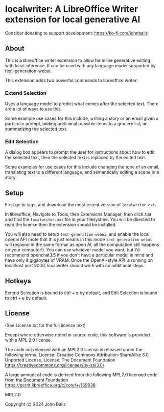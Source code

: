 # localwriter: A LibreOffice Writer extension for local generative AI

Consider donating to support development: https://ko-fi.com/johnbalis


## About
This is a libreoffice writer extension to allow for inline generative editing with local inference. It can be used with any language model supported by text-generation-webui. 

This extension adds two powerful commands to libreoffice writer:

### Extend Selection
Uses a language model to predict what comes after the selected text. There are a lot of ways to use this.

Some example use cases for this include, writing a story or an email given a particular prompt, adding additional possible items to a grocery list, or summarizing the selected text. 

### Edit Selection
A dialog box appears to prompt the user for instructions about how to edit the selected text, then the selected text is replaced by the edited text. 

Some examples for use cases for this include changing the tone of an email, translating text to a different language, and semantically editing a scene in a story. 

## Setup

First go to tags, and download the most recent version of `localwriter.oxt`. 

In libreoffice, Navigate to Tools, then Extensions Manager, then click `Add` and find the `localwriter.oxt` file in your filesystme. You will be directed to read the license then the extension should be installed.

You will also need to setup `text-generation-webui`, and enable the local openai API (note that this just means in this mode `text-generation-webui` will respond in the same format as open AI, all the computation still happens on your computer!). You can use whatever model you want, but I'd recommend openchat3.5 if you don't have a particular model in mind and have only 8 gigabytes of VRAM. Once the OpenAI-style API is running on localhost port 5000, localwriter should work with no additional steps. 

## Hotkeys

Extend Selection is bound to ctrl + q by default, and Edit Selection is bound to ctrl + e by default. 

## License 

(See License.txt for the full license text)

Except where otherwise noted in source code, this software is provided with a MPL 2.0 license.

The code not released with an MPL2.0 license is released under the following terms.
License: Creative Commons Attribution-ShareAlike 3.0 Unported License,
License: The Document Foundation  https://creativecommons.org/licenses/by-sa/3.0/

A large amount of code is derived from the following MPL2.0 licensed code from the Document Foundation
https://gerrit.libreoffice.org/c/core/+/159938 


MPL2.0

Copyright (c) 2024 John Balis